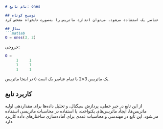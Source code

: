 ```markdown
# نام تابع: ones

## توضیح کوتاه
این تابع برای ایجاد یک ماتریس یا آرایه با تمام عناصر یک استفاده می‌شود. می‌توان اندازه ماتریس را به‌صورت دلخواه مشخص کرد.

## مثال
```matlab
O = ones(3, 2)
```

خروجی:
```matlab
O =
     1     1
     1     1
     1     1
```

در اینجا ماتریس `O` یک ماتریس 3×2 با تمام عناصر یک است.

## کاربرد تابع
از این تابع در جبر خطی، پردازش سیگنال، و تحلیل داده‌ها برای مقداردهی اولیه ماتریس‌ها، ایجاد ماتریس‌های یکنواخت، یا استفاده در محاسبات ماتریسی استفاده می‌شود. این تابع در مهندسی و محاسبات عددی برای آماده‌سازی ساختارهای داده کاربرد دارد.
```